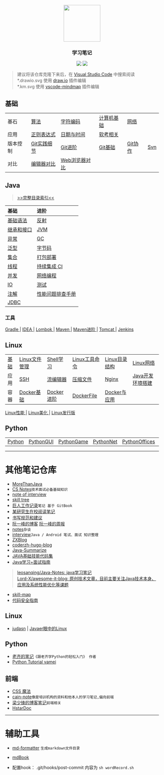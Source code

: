 <p align="center"><img width=120 src="https://www.svgrepo.com/show/181744/open-book-book.svg"></p>
<h3 align="center">学习笔记</h3>

<p align="center">
<a href="./SUMMARY.md"><img src="https://img.shields.io/badge/catalog-详细目录-brightgreen.svg"></a>
<a href="./Java/"><img src="https://img.shields.io/badge/JavaSE-Java基础-blue.svg"></a>
</p>

> 建议将该仓库克隆下来后，在 [Visual Studio Code](https://code.visualstudio.com/) 中搜索阅读  
> *.drawio.svg 使用 [draw.io](https://github.com/hediet/vscode-drawio) 插件编辑  
> *.km.svg 使用 [vscode-mindmap](https://github.com/eightHundreds/vscode-mindmap) 插件编辑  

## 基础

|  |  |  |  |  |  |
|:----|:----|:----|:----|:----|:----|
| 基石 | [ 算法 ](/Algorithm/Algorithm.md) | [ 字符编码 ](/Skills/CS/CharacterEncoding.md) | [ 计算机基础 ](/Skills/CS/Computer.md) | [ 网络 ](/Skills/Network/) | 
| 应用 | [ 正则表达式 ](/Skills/RegularExpression.md) | [ 日期与时间 ](/Skills/CS/Time.md) | [ 软考相关 ](/Skills/SoftwareDesignEngineer.md) | 
| 版本控制 | [ Git实践细节 ](/Skills/Vcs/GitAction.md) | [ Git进阶 ](/Skills/Vcs/GitAdvance.md) | [ Git基础 ](/Skills/Vcs/GitBase.md) | [ Git协作 ](/Skills/Vcs/GitTeam.md) | [ Svn ](/Skills/Vcs/Svn.md) |
| 对比 | [ 编辑器对比 ](/Skills/Application/Editor.md) | [ Web浏览器对比 ](/Skills/Application/WebBrowser.md) | 

## Java 
> [>>完整目录索引<<](./Java/)

| 基础 | 进阶 |
|:----|:----|
| [基础语法](/Java/Basic/JavaBasicSyntax.md)  | [反射](/Java/AdvancedLearning/JavaReflection.md) |
| [继承和接口](/Java/Basic/JavaInheritedAndInterface.md)  | [JVM](/Java/AdvancedLearning/JVM.md) |
| [异常](/Java/Basic/JavaException.md)  | [GC](/Java/AdvancedLearning/JvmGC.md) |
| [泛型](/Java/AdvancedLearning/JavaGenerics.md)  | [字节码](/Java/AdvancedLearning/JavaClass.md) | 
| [集合](/Java/Collection/JavaCollection.md)  | [打包部署](/Java/Basic/JavaDeploy.md) |
| [线程](/Java/AdvancedLearning/JavaThread.md)  | [持续集成 CI](/Skills/DevOps/ContinuousIntegration.md) |
| [并发](/Java/AdvancedLearning/JavaConcurrency.md)  | [网络编程](/Java/AdvancedLearning/JavaNetwork.md) |
| [IO](/Java/AdvancedLearning/JavaIO.md)  | [测试](/Java/Test/JavaTest.md) |
| [注解](/Java/Basic/JavaAnnotation.md)  | [性能问题排查手册](/Java/AdvancedLearning/Tuning) |
| [JDBC](/Java/AdvancedLearning/JDBC.md) | |


### 工具

[ Gradle ](/Java/Tool/Gradle.md) | [ IDEA ](/Java/Tool/IDEA.md) | [ Lombok ](/Java/Tool/Lombok.md) | [ Maven ](/Java/Tool/Maven.md) | [ Maven进阶 ](/Java/Tool/MavenAdvance.md) | [ Tomcat ](/Java/Tool/Tomcat.md) | [ Jenkins ](/Skills/DevOps/Jenkins.md) 

## Linux


|  |  |  |  |  |  |
|:----|:----|:----|:----|:----|:----|
| [ 基础 ](/Linux/Base/LinuxBase.md) | [ Linux文件管理 ](/Linux/Base/LinuxFile.md)  | [ Shell学习 ](/Script/ShellLearn.md) | [ Linux工具命令 ](/Linux/Base/LinuxCommand.md) | [ Linux目录结构 ](/Linux/Base/LinuxDirectoryStructure.md) | [ Linux网络 ](/Linux/Base/LinuxNetwork.md) |
| 应用 | [ SSH ](/Linux/Base/SSH.md) | [ 流编辑器 ](/Linux/Base/LinuxStreamEditor.md) | [ 压缩文件 ](/Linux/Base/LinuxCompressFile.md) | [ Nginx ](/Linux/Tool/Nginx.md) | [ Java开发环境搭建 ](/Linux/JavaDevInit.md) | 
| 容器 | [ Docker基础 ](/Linux/Container/Docker.md) | [ Docker进阶 ](/Linux/Container/DockerAdvance.md) | [ DockerFile ](/Linux/Container/DockerFile.md) | [ Docker与应用 ](/Linux/Container/DockerSoft.md) | 


[ Linux性能 ](/Linux/Base/LinuxPerformance.md) | [ Linux美化 ](/Linux/Base/LinuxUI.md) | [ Linux发行版 ](/Linux/Base/ReleaseExperience.md)  

## Python
|  |  |  |  |  |  |
|:----|:----|:----|:----|:----|:----|
[ Python ](/Python/Python.md) | [ PythonGUI ](/Python/PythonGUI.md) | [ PythonGame ](/Python/PythonGame.md) | [ PythonNet ](/Python/PythonNet.md) | [ PythonOffices ](/Python/PythonOffices.md) | [ PythonWeb ](/Python/PythonWeb.md) | 

************************

# 其他笔记仓库
- [MoreThanJava](https://github.com/wmyskxz/MoreThanJava)
- [CS Notes](https://github.com/CyC2018/CS-Notes)`技术面试必备基础知识`
- [note of interview ](https://github.com/zhengjianglong915/note-of-interview)
- [skill tree](https://github.com/linw7/Skill-Tree)
- [巨人工作记录](https://ztgame.shenyu.me/)`笔记 基于 GitBook`
- [某研究生在校阅读笔记](https://github.com/lanxuezaipiao/ReadingNotes)
- [书写规范和建议](https://github.com/sparanoid/chinese-copywriting-guidelines)
- [阮一峰的博客](https://github.com/ruanyf/articles) [阮一峰的周报](https://github.com/ruanyf/weekly)
- [notes](https://github.com/district10/notes)`杂谈`
- [interview](https://github.cUIom/hadyang/interview)`Java / Android 笔试、面试 知识整理`
- [ZXBlog](https://github.com/UIZXZxin/ZXBlog)
- [coderzh-hugo-blog ](https://github.com/coderzh/coderzh-hugo-blog)
- [Java-Summarize](https://github.com/zaiyunduan123/Java-Summarize)
- [JAVA基础技能代码集](https://github.com/veezean/JavaBasicSkills)
- [Java学习+面试指南](https://github.com/BookaiCode/JavaRecord)
> [leosanqing/Java-Notes: java学习笔记](https://github.com/leosanqing/Java-Notes/tree/master)  
> [Lord-X/awesome-it-blog: 原创技术文章，目前主要关注Java技术本身、应用及系统性能优化等课题](https://github.com/Lord-X/awesome-it-blog)  

- [skill-map](https://github.com/TeamStuQ/skill-map)
- [代码安全指南](https://github.com/Tencent/secguide)

## Linux 
- [judasn](https://github.com/judasn/hexo-blog) | [Javaer眼中的Linux](https://github.com/judasn/Linux-Tutorial)

## Python
- [老齐的笔记](https://github.com/qiwsir/ITArticles)`《跟老齐学Python的轻松入门》 作者`
- [Python Tutorial vamei](https://github.com/Vamei/Python-Tutorial-Vamei)

## 前端
- [CSS 魔法](https://github.com/cssmagic/blog)
- [cain-note](https://github.com/james-cain/cain-note)`像是培训机构的资料和他本人的学习笔记,偏向前端`
- [梁少锋的博客笔记](https://github.com/youngwind/blog)`前端相关`
- [HstarDoc](https://github.com/hstarorg/HstarDoc)

************************

# 辅助工具
- [md-formatter](https://github.com/Kuangcp/GoBase/tree/master/toolbox/md-formatter) `生成markdown文件目录`
- [mdBook](https://github.com/rust-lang/mdBook)

- 配置hook： .git/hooks/post-commit 内容为 `sh wordRecord.sh`



